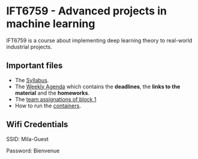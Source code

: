 # IFT6759 - Advanced projects in machine learning
IFT6759 is a course about implementing deep learning theory to real-world industrial projects.

## Important files
- The [Syllabus](https://github.com/mila-udem/ift6759/blob/master/syllabus.md).
- The [Weekly Agenda](https://github.com/mila-udem/ift6759/blob/master/agenda.md) which contains the __deadlines__, the __links to the material__ and the __homeworks__. 
- The [team assignations of block 1](https://github.com/mila-udem/ift6759/blob/master/teams.md)
- How to run the [containers](https://github.com/mila-udem/ift6759/tree/master/container).


## Wifi Credentials
SSID: Mila-Guest

Password: Bienvenue


